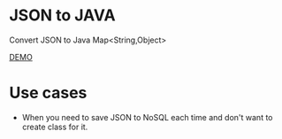 # JSON to JAVA

Convert JSON to Java Map<String,Object>

[DEMO](https://nurgasemetey.com/json-to-java)


# Use cases

- When you need to save JSON to NoSQL each time and don't want to create class for it.